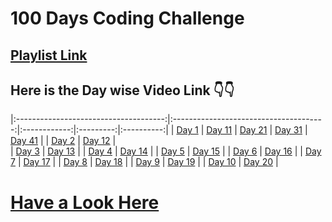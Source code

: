 # 100 Days Coding Challenge

## [Playlist Link](https://www.youtube.com/playlist?list=PLYU6S1LdLhQhhc3HFWhDEkjy1HFTmglMk)

## Here is the Day wise Video Link 👇👇
|:-------------------------------------:|:--------------------------------------:|:------------:|:---------:|:----------:|
| [Day 1](https://youtu.be/WnazOVVK7dI) | [Day 11](https://youtu.be/RgB7UJUjnWs) | [Day 21]() | [Day 31]() | [Day 41]() |
| [Day 2](https://youtu.be/Q5BOar-Jor4)  | [Day 12](https://youtu.be/sLlWOO1oRGU) |   
| [Day 3](https://youtu.be/-J60Zc8gV5A)  | [Day 13](https://youtu.be/Gcvx-Q2c2YY) |
| [Day 4](https://youtu.be/Sg0z5J5VafU)  | [Day 14](https://youtu.be/hd36SrnihOk) |
| [Day 5](https://youtu.be/SgIvip2DT74)  | [Day 15](https://youtu.be/jf9S7GdgufE) |
| [Day 6](https://youtu.be/-yTWUc_wH0c)  | [Day 16](https://youtu.be/0t2512NP8Ro) |
| [Day 7](https://youtu.be/2XTHZt8NdKI)  | [Day 17](https://youtu.be/2HdnpRq05CQ) |
| [Day 8](https://youtu.be/AO3DP3s706g)  | [Day 18](https://youtu.be/bdnXwJyV8BQ) |
| [Day 9](https://youtu.be/FkHW8x9_gdE)  | [Day 19](https://youtu.be/oc2EhSx8zP0) |
| [Day 10](https://youtu.be/Vn-uYaf2Fh0) | [Day 20](https://youtu.be/X9eTZ6wEDdU ) |
 

# [Have a Look Here](https://www.youtube.com/c/SimplifiedLearner)
